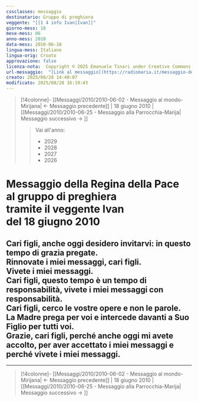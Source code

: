 ```yaml
---
cssclasses: messaggio
destinatario: Gruppo di preghiera
veggente: "[[1 4 info Ivan|Ivan]]"
giorno-mess: 18
mese-mess: 06
anno-mess: 2010
data-mess: 2010-06-18
lingua-mess: Italiano
lingua-orig: Croato
approvazione: false
licenza-nota:  Copyright © 2025 Emanuele Tinari under Creative Commons BY-NC-SA 4.0 https://creativecommons.org/licenses/by-nc-sa/4.0/
url-messaggio:  "[Link al messaggio](https://radiomaria.it/messaggio-del-18-giugno-2010/)"
creato: 2025/08/28 14:40:07
modificato: 2025/08/28 16:19:43
---
```


> [!4colonne]- [[Messaggi/2010/2010-06-02 - Messaggio al mondo-Mirijana| ← Messaggio precedente]] | 18 giugno 2010 | [[Messaggi/2010/2010-06-25 - Messaggio alla Parrocchia-Marija| Messaggio successivo → ]]
>> <span class="verde">Vai all'anno:</span>
>> - 2029
>> - 2028
>> - 2027
>> - 2026
>

# Messaggio della Regina della Pace<br>al gruppo di preghiera<br>tramite il veggente Ivan<br>del 18 giugno 2010

## Cari figli, anche oggi desidero invitarvi: in questo tempo di grazia pregate.<br>Rinnovate i miei messaggi, cari figli.<br>Vivete i miei messaggi.<br>Cari figli, questo tempo è un tempo di responsabilità, vivete i miei messaggi con responsabilità.<br>Cari figli, cerco le vostre opere e non le parole.<br>La Madre prega per voi e intercede davanti a Suo Figlio per tutti voi.<br>Grazie, cari figli, perché anche oggi mi avete accolto, per aver accettato i miei messaggi e perché vivete i miei messaggi.

***

> [!4colonne]- [[Messaggi/2010/2010-06-02 - Messaggio al mondo-Mirijana| ← Messaggio precedente]] | 18 giugno 2010 | [[Messaggi/2010/2010-06-25 - Messaggio alla Parrocchia-Marija| Messaggio successivo → ]]
